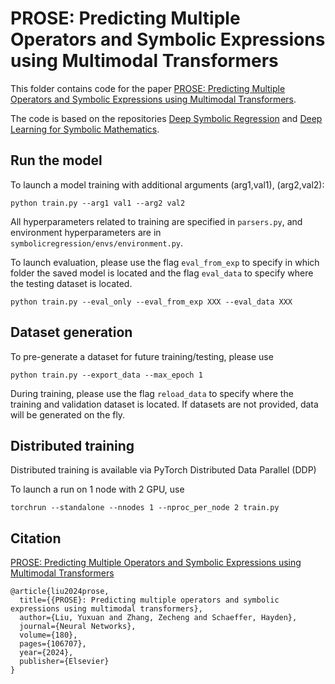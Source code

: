 # PROSE: Predicting Multiple Operators and Symbolic Expressions using Multimodal Transformers

This folder contains code for the paper [PROSE: Predicting Multiple Operators and Symbolic Expressions using Multimodal Transformers](https://doi.org/10.1016/j.neunet.2024.106707).

The code is based on the repositories [Deep Symbolic Regression](https://github.com/facebookresearch/symbolicregression) and [Deep Learning for Symbolic Mathematics](https://github.com/facebookresearch/SymbolicMathematics).

## Run the model

To launch a model training with additional arguments (arg1,val1), (arg2,val2):

```
python train.py --arg1 val1 --arg2 val2
```

All hyperparameters related to training are specified in ```parsers.py```, and environment hyperparameters are in ```symbolicregression/envs/environment.py```.

To launch evaluation, please use the flag ```eval_from_exp``` to specify in which folder the saved model is located and the flag ```eval_data``` to specify where the testing dataset is located.

```
python train.py --eval_only --eval_from_exp XXX --eval_data XXX
```

## Dataset generation

To pre-generate a dataset for future training/testing, please use

```
python train.py --export_data --max_epoch 1
```

During training, please use the flag ```reload_data``` to specify where the training and validation dataset is located. If datasets are not provided, data will be generated on the fly.

## Distributed training

Distributed training is available via PyTorch Distributed Data Parallel (DDP)

To launch a run on 1 node with 2 GPU, use 

```
torchrun --standalone --nnodes 1 --nproc_per_node 2 train.py
```

## Citation

 [PROSE: Predicting Multiple Operators and Symbolic Expressions using Multimodal Transformers](https://doi.org/10.1016/j.neunet.2024.106707)

```
@article{liu2024prose,
  title={{PROSE}: Predicting multiple operators and symbolic expressions using multimodal transformers},
  author={Liu, Yuxuan and Zhang, Zecheng and Schaeffer, Hayden},
  journal={Neural Networks},
  volume={180},
  pages={106707},
  year={2024},
  publisher={Elsevier}
}
```
